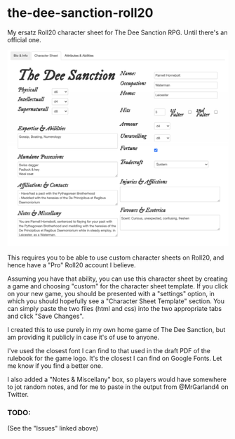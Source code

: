 # the-dee-sanction-roll20
My ersatz Roll20 character sheet for The Dee Sanction RPG. Until there's an official one.

![Screenshot of charactersheet on Roll20](screenshot3.png)

This requires you to be able to use custom character sheets on Roll20, and hence have a "Pro" Roll20 account I believe.

Assuming you have that ability, you can use this character sheet by creating a game and choosing "custom" for the character sheet template.
If you click on your new game, you should be presented with a "settings" option, in which you should hopefully see a "Character Sheet Template" section.
You can simply paste the two files (html and css) into the two appropriate tabs and click "Save Changes". 

I created this to use purely in my own home game of The Dee Sanction, but am providing it publicly in case it's of use to anyone.

I've used the closest font I can find to that used in the draft PDF of the rulebook for the game logo. It's the closest I can find on Google Fonts. Let me know if you find a better one.

I also added a "Notes & Miscellany" box, so players would have somewhere to jot random notes, and for me to paste in the output from @MrGarland4 on Twitter.

### TODO:

(See the "Issues" linked above)
